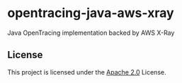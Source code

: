 # opentracing-java-aws-xray
Java OpenTracing implementation backed by AWS X-Ray

## License

This project is licensed under the [Apache 2.0](/LICENSE) License.
